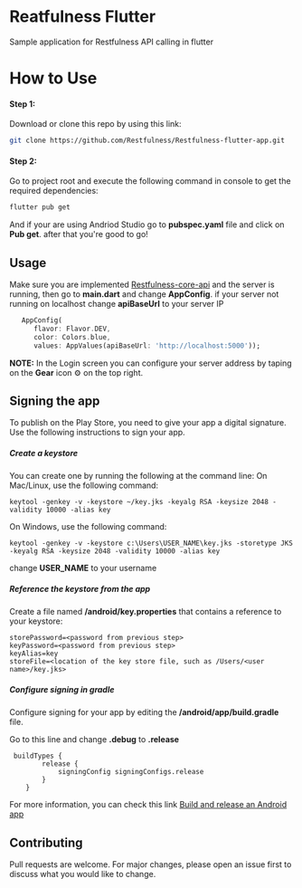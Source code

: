 # Reatfulness Flutter

Sample application for Restfulness API calling in flutter

# How to Use
#### Step 1:
Download or clone this repo by using this link:
```bash
git clone https://github.com/Restfulness/Restfulness-flutter-app.git
```
#### Step 2:
Go to project root and execute the following command in console to get the required dependencies:
```bash
flutter pub get 
```
And if your are using Andriod Studio go to __pubspec.yaml__ file and click on __Pub get__. after that you're good to go!
## Usage
Make sure you are implemented [Restfulness-core-api](https://github.com/Restfulness/Restfulness-core-api) and the server is running, then go to __main.dart__ and change __AppConfig__. if your server not running on localhost change __apiBaseUrl__ to your server IP
```dart
   AppConfig(
      flavor: Flavor.DEV,
      color: Colors.blue,
      values: AppValues(apiBaseUrl: 'http://localhost:5000'));
```
__NOTE:__ In the Login screen you can configure your server address by taping on the __Gear__ icon :gear: on the top right.
## Signing the app
To publish on the Play Store, you need to give your app a digital signature. Use the following instructions to sign your app.
##### Create a keystore
You can create one by running the following at the command line:
On Mac/Linux, use the following command:
```
keytool -genkey -v -keystore ~/key.jks -keyalg RSA -keysize 2048 -validity 10000 -alias key
```
On Windows, use the following command:
```
keytool -genkey -v -keystore c:\Users\USER_NAME\key.jks -storetype JKS -keyalg RSA -keysize 2048 -validity 10000 -alias key
```
change __USER_NAME__ to your username
##### Reference the keystore from the app
Create a file named __<app dir>/android/key.properties__ that contains a reference to your keystore:
```
storePassword=<password from previous step>
keyPassword=<password from previous step>
keyAlias=key
storeFile=<location of the key store file, such as /Users/<user name>/key.jks>
```
##### Configure signing in gradle

Configure signing for your app by editing the __<app dir>/android/app/build.gradle__ file.

Go to this line and change __.debug__ to __.release__
```
 buildTypes {
        release {
            signingConfig signingConfigs.release
        }
    }
```

For more information, you can check this link [Build and release an Android app](https://flutter.dev/docs/deployment/android)
## Contributing
Pull requests are welcome. For major changes, please open an issue first to discuss what you would like to change.
